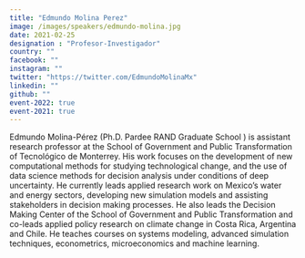 ```yaml
---
title: "Edmundo Molina Perez"
image: /images/speakers/edmundo-molina.jpg
date: 2021-02-25
designation : "Profesor-Investigador"
country: ""
facebook: ""
instagram: ""
twitter: "https://twitter.com/EdmundoMolinaMx"
linkedin: ""
github: ""
event-2022: true
event-2021: true
---
```


Edmundo Molina-Pérez (Ph.D. Pardee RAND Graduate School ) is assistant research professor at the School of Government and Public Transformation of Tecnológico de Monterrey. His work focuses on the development of new computational methods for studying technological change, and the use of data science methods for decision analysis under conditions of deep uncertainty. He currently leads applied research work on Mexico’s water and energy sectors, developing new simulation models and assisting stakeholders in decision making processes. He also leads the Decision Making Center of the School of Government and Public Transformation and co-leads applied policy research on climate change in Costa Rica, Argentina and Chile. He teaches courses on systems modeling, advanced simulation techniques, econometrics, microeconomics and machine learning.